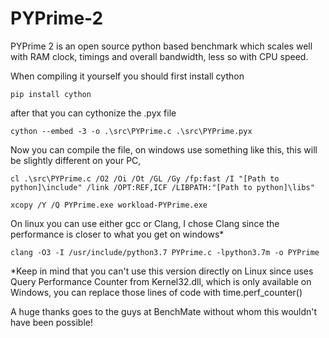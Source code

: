 # PYPrime-2
PYPrime 2 is an open source python based benchmark which scales well with RAM clock, timings and overall bandwidth, less so with CPU speed.

When compiling it yourself you should first install cython

    pip install cython 
  
after that you can cythonize the .pyx file
  
    cython --embed -3 -o .\src\PYPrime.c .\src\PYPrime.pyx 
    
Now you can compile the file, on windows use something like this, this will be slightly different on your PC, 

    cl .\src\PYPrime.c /O2 /Oi /Ot /GL /Gy /fp:fast /I "[Path to python]\include" /link /OPT:REF,ICF /LIBPATH:"[Path to python]\libs"

    xcopy /Y /Q PYPrime.exe workload-PYPrime.exe
    
On linux you can use either gcc or Clang, I chose Clang since the performance is closer to what you get on windows*
    
    clang -O3 -I /usr/include/python3.7 PYPrime.c -lpython3.7m -o PYPrime
    
    
    
    
*Keep in mind that you can't use this version directly on Linux since uses Query Performance Counter from Kernel32.dll, which is only available on Windows, you can replace those lines of code with time.perf_counter()


A huge thanks goes to the guys at BenchMate without whom this wouldn't have been possible!
